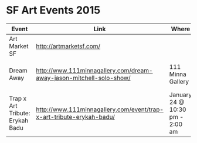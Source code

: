 SF Art Events 2015
==============
| Event | Link | Where | When | 
| ----- | ---- | ----- | ---- |
| Art Market SF | http://artmarketsf.com/ |
| Dream Away| http://www.111minnagallery.com/dream-away-jason-mitchell-solo-show/ | 111 Minna Gallery | Friday, May 1st 2015 | 5-11pm |
| Trap x Art Tribute: Erykah Badu | http://www.111minnagallery.com/event/trap-x-art-tribute-erykah-badu/ | January 24 @ 10:30 pm - 2:00 am | 

